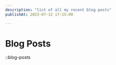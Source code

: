 ```yaml
---
description: "list of all my recent blog posts"
publishAt: 2023-07-12 17:15:00

---
```

# Blog Posts

::blog-posts